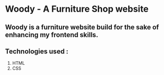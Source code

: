 # Woody - A Furniture Shop website

## Woody is a furniture website build for the sake of enhancing my frontend skills.

## Technologies used :

1.  HTML
2.  CSS
